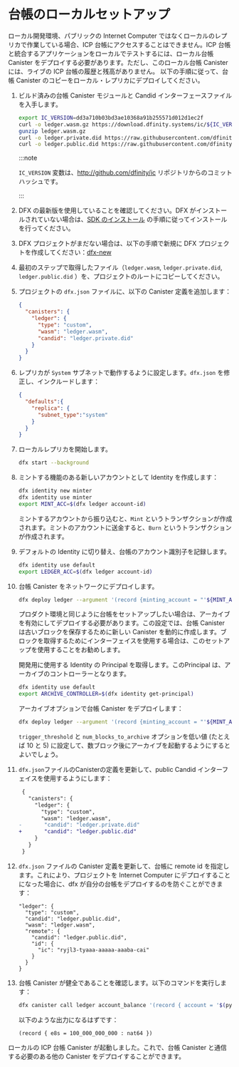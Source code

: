 # 台帳のローカルセットアップ

ローカル開発環境、パブリックの Internet Computer ではなくローカルのレプリカで作業している場合、ICP 台帳にアクセスすることはできません。ICP 台帳と統合するアプリケーションをローカルでテストするには、ローカル台帳 Canister をデプロイする必要があります。ただし、このローカル台帳 Canister には、ライブの ICP 台帳の履歴と残高がありません。
以下の手順に従って、台帳 Canister のコピーをローカル・レプリカにデプロイしてください。

1.  ビルド済みの台帳 Canister モジュールと Candid インターフェースファイルを入手します。

    ``` sh
    export IC_VERSION=dd3a710b03bd3ae10368a91b255571d012d1ec2f
    curl -o ledger.wasm.gz https://download.dfinity.systems/ic/${IC_VERSION}/canisters/ledger-canister_notify-method.wasm.gz
    gunzip ledger.wasm.gz
    curl -o ledger.private.did https://raw.githubusercontent.com/dfinity/ic/${IC_VERSION}/rs/rosetta-api/ledger.did
    curl -o ledger.public.did https://raw.githubusercontent.com/dfinity/ic/${IC_VERSION}/rs/rosetta-api/ledger_canister/ledger.did
    ```

    :::note

    `IC_VERSION` 変数は、<http://github.com/dfinity/ic> リポジトリからのコミットハッシュです。

    :::

2.  DFX の最新版を使用していることを確認してください。DFX がインストールされていない場合は、[SDK のインストール](../../build/install-upgrade-remove) の手順に従ってインストールを行ってください。

3.  DFX プロジェクトがまだない場合は、以下の手順で新規に DFX プロジェクトを作成してください：[dfx-new](../../../references/cli-reference/dfx-new.md)

4.  最初のステップで取得したファイル（`ledger.wasm`, `ledger.private.did`, `ledger.public.did` ）を、プロジェクトのルートにコピーしてください。

5.  プロジェクトの `dfx.json` ファイルに、以下の Canister 定義を追加します：

    ``` json
    {
      "canisters": {
        "ledger": {
          "type": "custom",
          "wasm": "ledger.wasm",
          "candid": "ledger.private.did"
        }
      }
    }
    ```

6. レプリカが `System` サブネットで動作するように設定します。`dfx.json` を修正し、インクルードします：
     ```json
     {
       "defaults":{
         "replica": {
           "subnet_type":"system"
         }
       }
     }
     ```

6.  ローカルレプリカを開始します。

    ``` sh
    dfx start --background
    ```

7.  ミントする機能のある新しいアカウントとして Identity を作成します：

    ``` sh
    dfx identity new minter
    dfx identity use minter
    export MINT_ACC=$(dfx ledger account-id)
    ```

    ミントするアカウントから振り込むと、`Mint` というトランザクションが作成されます。ミントのアカウントに送金すると、`Burn` というトランザクションが作成されます。

8.  デフォルトの Identity に切り替え、台帳のアカウント識別子を記録します。

    ``` sh
    dfx identity use default
    export LEDGER_ACC=$(dfx ledger account-id)
    ```

9.  台帳 Canister をネットワークにデプロイします。

    ``` sh
    dfx deploy ledger --argument '(record {minting_account = "'${MINT_ACC}'"; initial_values = vec { record { "'${LEDGER_ACC}'"; record { e8s=100_000_000_000 } }; }; send_whitelist = vec {}})'
    ```

    プロダクト環境と同じように台帳をセットアップしたい場合は、アーカイブを有効にしてデプロイする必要があります。この設定では、台帳 Canister は古いブロックを保存するために新しい Canister を動的に作成します。ブロックを取得するためにインターフェイスを使用する場合は、このセットアップを使用することをお勧めします。

    開発用に使用する Identity の Principal を取得します。このPrincipal は、アーカイブのコントローラーとなります。

    ``` sh
    dfx identity use default
    export ARCHIVE_CONTROLLER=$(dfx identity get-principal)
    ```

    アーカイブオプションで台帳 Canister をデプロイします：

    ``` sh
    dfx deploy ledger --argument '(record {minting_account = "'${MINT_ACC}'"; initial_values = vec { record { "'${LEDGER_ACC}'"; record { e8s=100_000_000_000 } }; }; send_whitelist = vec {}; archive_options = opt record { trigger_threshold = 2000; num_blocks_to_archive = 1000; controller_id = principal "'${ARCHIVE_CONTROLLER}'" }})'
    ```

    `trigger_threshold` と `num_blocks_to_archive` オプションを低い値 (たとえば 10 と 5) に設定して、数ブロック後にアーカイブを起動するようにするとよいでしょう。

10. `dfx.json`ファイルのCanisterの定義を更新して、public Candid インターフェイスを使用するようにします：

    ``` diff
     {
       "canisters": {
         "ledger": {
           "type": "custom",
           "wasm": "ledger.wasm",
    -       "candid": "ledger.private.did"
    +       "candid": "ledger.public.did"
         }
       }
     }
    ```

11. `dfx.json` ファイルの Canister 定義を更新して、台帳に remote id を指定します。これにより、プロジェクトを Internet Computer にデプロイすることになった場合に、dfx が自分の台帳をデプロイするのを防ぐことができます：

    ```
    "ledger": {
      "type": "custom",
      "candid": "ledger.public.did",
      "wasm": "ledger.wasm",
      "remote": {
        "candid": "ledger.public.did",
        "id": {
          "ic": "ryjl3-tyaaa-aaaaa-aaaba-cai"
        }
      }
    }
    ```

12. 台帳 Canister が健全であることを確認します。以下のコマンドを実行します：

    ``` sh
    dfx canister call ledger account_balance '(record { account = '$(python3 -c 'print("vec{" + ";".join([str(b) for b in bytes.fromhex("'$LEDGER_ACC'")]) + "}")')' })'
    ```

    以下のような出力になるはずです：

        (record { e8s = 100_000_000_000 : nat64 })

ローカルの ICP 台帳 Canister が起動しました。これで、台帳 Canister と通信する必要のある他の Canister をデプロイすることができます。

<!--
# Ledger Local Setup

If you are working in a local development environment, i.e with a local replica instead of the public Internet Computer, you can't access the ICP ledger. In order to test your application that integrates with the ICP ledger locally, you need to deploy a local ledger canister. However, this local ledger canister won't have the history and balances of the live ICP ledger.
Follow the steps below to deploy your copy of the ledger canister to a local replica.

1.  Get a pre-built Ledger canister module and Candid interface files.

    ``` sh
    export IC_VERSION=dd3a710b03bd3ae10368a91b255571d012d1ec2f
    curl -o ledger.wasm.gz https://download.dfinity.systems/ic/${IC_VERSION}/canisters/ledger-canister_notify-method.wasm.gz
    gunzip ledger.wasm.gz
    curl -o ledger.private.did https://raw.githubusercontent.com/dfinity/ic/${IC_VERSION}/rs/rosetta-api/ledger.did
    curl -o ledger.public.did https://raw.githubusercontent.com/dfinity/ic/${IC_VERSION}/rs/rosetta-api/ledger_canister/ledger.did
    ```

    :::note

    The `IC_VERSION` variable is a commit hash from the <http://github.com/dfinity/ic> repository.

    :::

2.  Make sure you use a recent version of DFX. If you don’t have DFX installed, follow instructions on the [Installing the SDK](../../build/install-upgrade-remove) section to install it.

3.  If you don’t have a DFX project yet, follow these instructions to create a new DFX project: [dfx-new](../../../references/cli-reference/dfx-new.md)

4.  Copy the file you obtained at the first step (`ledger.wasm`, `ledger.private.did`, `ledger.public.did`) into the root of your project.

5.  Add the following canister definition to the `dfx.json` file in your project:

    ``` json
    {
      "canisters": {
        "ledger": {
          "type": "custom",
          "wasm": "ledger.wasm",
          "candid": "ledger.private.did"
        }
      }
    }
    ```
    
6. Configure your replica to run a `System` subnet. Modify `dfx.json` to include:
     ```json
     {
       "defaults":{
         "replica": {
           "subnet_type":"system"
         }
       }
     }
     ```

6.  Start a local replica.

    ``` sh
    dfx start --background
    ```

7.  Create a new identity that will work as a minting account:

    ``` sh
    dfx identity new minter
    dfx identity use minter
    export MINT_ACC=$(dfx ledger account-id)
    ```

    Transfers from the minting account will create `Mint` transactions. Transfers to the minting account will create `Burn` transactions.

8.  Switch back to your default identity and record its ledger account identifier.

    ``` sh
    dfx identity use default
    export LEDGER_ACC=$(dfx ledger account-id)
    ```

9.  Deploy the ledger canister to your network.

    ``` sh
    dfx deploy ledger --argument '(record {minting_account = "'${MINT_ACC}'"; initial_values = vec { record { "'${LEDGER_ACC}'"; record { e8s=100_000_000_000 } }; }; send_whitelist = vec {}})'
    ```

    If you want to setup the ledger in a way that matches the production deployment, you should deploy it with archiving enabled. In this setup, the ledger canister dynamically creates new canisters to store old blocks. We recommend using this setup if you are planning to exercise the interface for fetching blocks.

    Obtain the principal of the identity you use for development. This principal will be the controller of archive canisters.

    ``` sh
    dfx identity use default
    export ARCHIVE_CONTROLLER=$(dfx identity get-principal)
    ```

    Deploy the ledger canister with archiving options:

    ``` sh
    dfx deploy ledger --argument '(record {minting_account = "'${MINT_ACC}'"; initial_values = vec { record { "'${LEDGER_ACC}'"; record { e8s=100_000_000_000 } }; }; send_whitelist = vec {}; archive_options = opt record { trigger_threshold = 2000; num_blocks_to_archive = 1000; controller_id = principal "'${ARCHIVE_CONTROLLER}'" }})'
    ```

    You may want to set `trigger_threshold` and `num_blocks_to_archive` options to low values (e.g., 10 and 5) to trigger archivation after only a few blocks.

10. Update the canister definition in the `dfx.json` file to use the public Candid interface:

    ``` diff
     {
       "canisters": {
         "ledger": {
           "type": "custom",
           "wasm": "ledger.wasm",
    -       "candid": "ledger.private.did"
    +       "candid": "ledger.public.did"
         }
       }
     }
    ```

11. Update the canister definition in the `dfx.json` file to specify a remote id for the ledger. This will prevent dfx from deploying your own ledger in case you decide to deploy your project to the Internet Computer:

    ```
    "ledger": {
      "type": "custom",
      "candid": "ledger.public.did",
      "wasm": "ledger.wasm",
      "remote": {
        "candid": "ledger.public.did",
        "id": {
          "ic": "ryjl3-tyaaa-aaaaa-aaaba-cai"
        }
      }
    }
    ```

12. Check that the Ledger canister is healthy. Execute the following command:

    ``` sh
    dfx canister call ledger account_balance '(record { account = '$(python3 -c 'print("vec{" + ";".join([str(b) for b in bytes.fromhex("'$LEDGER_ACC'")]) + "}")')' })'
    ```

    The output should look like the following:

        (record { e8s = 100_000_000_000 : nat64 })

Your local ICP ledger canister is up and running now. You can now deploy other canisters that need to communicate with the ledger canister.

-->